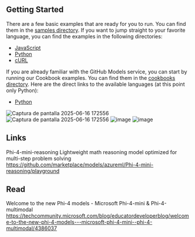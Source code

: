

## Getting Started

There are a few basic examples that are ready for you to run. You can find them in the [samples directory](samples/README.md). If you want to jump straight to your favorite language, you can find the examples in the following directories:

- [JavaScript](samples/js/README.md)
- [Python](samples/python/README.md)
- [cURL](samples/curl/README.md)

If you are already familiar with the GitHub Models service, you can start by running our Cookbook examples. You can find them in the [cookbooks directory](cookbooks/README.md). Here are the direct links to the available languages (at this point only Python):

- [Python](cookbooks/python/README.md)

![Captura de pantalla 2025-06-16 172556](https://github.com/user-attachments/assets/8c204a6f-e3d6-44c3-ba05-88a5c7006a35)
![Captura de pantalla 2025-06-16 172556](https://github.com/user-attachments/assets/8c204a6f-e3d6-44c3-ba05-88a5c7006a35)
![image](https://github.com/user-attachments/assets/4ce7e340-eab9-4bb9-968b-677fa5502d1a)
![image](https://github.com/user-attachments/assets/4ce7e340-eab9-4bb9-968b-677fa5502d1a)


## Links

Phi-4-mini-reasoning
Lightweight math reasoning model optimized for multi-step problem solving 
https://github.com/marketplace/models/azureml/Phi-4-mini-reasoning/playground

## Read 

Welcome to the new Phi-4 models - Microsoft Phi-4-mini & Phi-4-multimodal
https://techcommunity.microsoft.com/blog/educatordeveloperblog/welcome-to-the-new-phi-4-models---microsoft-phi-4-mini--phi-4-multimodal/4386037
